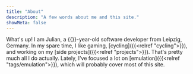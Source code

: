 ```yaml
---
title: "About"
description: "A few words about me and this site."
showMeta: false
---
```

What's up! I am Julian, a {{<age>}}-year-old software developer from Leipzig, Germany. In my spare time, I like gaming, [cycling]({{<relref "cycling">}}), and working on my [side projects]({{<relref "projects">}}). That's pretty much all I do actually. Lately, I've focused a lot on [emulation]({{<relref "tags/emulation">}}), which will probably cover most of this site.

